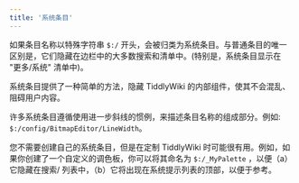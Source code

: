 ```yaml
---
title: '系统条目'
---
```


如果条目名称以特殊字符串 `$:/` 开头，会被归类为系统条目。与普通条目的唯一区别是，它们隐藏在边栏中的大多数搜索和清单中。(特别是，系统条目显示在 "更多/系统" 清单中)。

系统条目提供了一种简单的方法，隐藏 TiddlyWiki 的内部组件，使其不会混乱、阻碍用户内容。

许多系统条目遵循使用进一步斜线的惯例，来描述条目名称的组成部分。例如: `$:/config/BitmapEditor/LineWidth`。

您不需要创建自己的系统条目，但是在定制 TiddlyWiki 时可能很有用。例如，如果你创建了一个自定义的调色板，你可以将其命名为 `$:/_MyPalette` ，以便（a）它隐藏在搜索/ 列表中，（b）它将出现在系统提示列表的顶部，以便于参考。
